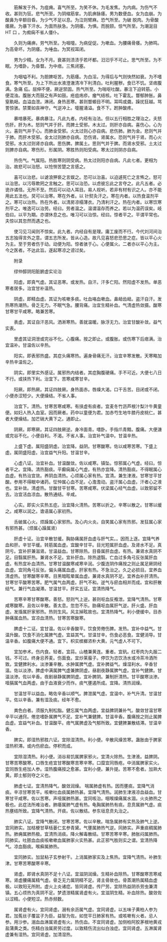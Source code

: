 <!-- { "loadSidebar": true } -->
　　筋解发于外。为疽痈。喜气所至。为笑不休。为毛发焦。为内病。为伤气不收。甚则为狂。悲气所至。为阴缩筋挛。为肌痹脉痿。男为数便血。女为血崩。为酸鼻为辛额目昏。为少气不足以息。为泣则臂麻。恐气所至。为破 脱肉。为骨酸痿厥。为暴下汗水。为面热肤急。为阴痿。为惧。而脱颐。惊气所至。为潮涎目HT 口 。为痴痫不省人僵仆。

　　久则为痛痹。劳气所至。为咽嚏。为病促促。为嗽血。为腰痛骨痿。为肺鸣。为高骨坏。为阴痿。为唾血。为冥视耳闭。

　　男为少精。女为不月。衰甚则渍渍乎若坏都。汨汨乎不可止。思气所至。为不眠。为嗜卧。为昏瞀。为中痞。三焦闭塞。

　　为咽嗌不利。为胆脾呕苦。为筋痿。为白淫。为得后与气则快然如衰。为不嗜食。寒气所至。为上下所出水液澄澈清冷下利清白。吐利腥秽。食已不饥。坚痞腹满。急痛 疝。屈伸不便。厥逆禁固。热气所至。为喘呕吐酸。暴注下迫转筋。小便混浊。腹胀大而鼓之有声如鼓。疮疽疡疹。瘤气结核。吐下霍乱。瞀郁肿胀。鼻窒鼽衄。血溢血泄。淋闭。身热恶寒。甚则瞀螈目不明。耳鸣或聋。躁扰狂越。骂詈惊骇。禁栗如丧神守。气逆冲上。嚏腥涌溢。食不下。跗肿酸疼。

　　暴喑暴死。暴病暴注。凡此九者。内经有治法。但以五行相胜之理治之。夫怒伤肝。肝为木。怒则气并于肝。而脾土受邪。木太过。则肝亦自病。喜伤心。心为火。喜则气并于心。而肺金受邪。火太过则心亦自病。悲伤肺。肺为金。悲则气并于肺。而肝木受邪。金太过则肺亦自病。恐伤肾。肾属水。恐则气并于肾。而心火受邪。水太过则肾亦自病。思伤脾。脾属土。思则气并于脾。而肾水受邪。土太过则脾亦自病。寒伤形。形属阴。寒胜热则阳受病。寒太过则阴亦自病。

　　热伤气。气属阳。热胜寒则阴受病。热太过则阳亦自病。凡此七者。更相为治。故悲可以治怒。以怆恻苦楚之言感之。

　　喜可以治悲。以谑浪狎亵之言娱之。恐可以治喜。以迫遽死亡之言怖之。怒可以治思。以污辱欺罔之言触之。思可以治恐。以虑彼忘此之言夺之。此凡五者。必诡诈谲怪。无所不至。然后可以动人耳目。易人视听。若非有材有识之人。亦不能用此五法也。炅可以治寒。寒在外者。以 针熨灸汗之。寒在内者。以热食温剂平之。寒可以治热。热在外者。以清房凉榻薄衣。乃清利汗之。热在内者。以寒饮寒剂平之。唯逸可以治劳。经曰。劳者温之。温谓温存而养之。若以为温药误矣。岐伯曰。以平为期。亦谓休息之也。唯习可以治惊。经曰。惊者平之。平谓平常也。夫惊以其忽然而遇之也。

　　使习见习闻则不惊矣。此九者。内经自有是理。庸工废而不行。今代刘河间治五志独得言外之意。谓五志所发。皆从心造。故凡见喜怒悲恐思之症。皆以平心火为主。至于劳者伤于动。动便为阳。惊者骇于心。心便属火。二者亦以平心为主。今之医者。不达此旨。遂起寒凉之谤过矣。

　　附录

　　缪仲醇阴阳脏腑虚实论治

　　阳虚。即真气虚。其证恶寒。或发热。自汗。汗多亡阳。然阳虚不发热。单恶寒者居多。治宜甘补温热。

　　阴虚。即精血虚。其证为咳嗽多痰。吐血咯血嗽血。鼻衄齿衄。盗汗自汗。发热寒热潮热。骨乏无力。不眠气急。腰背痛。治宜生精补血。气清虚热敛摄。酸寒甘寒甘平咸寒。略兼苦寒。

　　表虚。其证自汗恶风。洒淅寒热。善就温暖。脉浮无力。治宜甘酸补敛。益气实表。

　　里虚其证洞泄或完谷不化。心腹痛。按之即止。或腹胀。或伤寒下后痞满。治宜温补。甘温佐以辛热。

　　阳实。即表邪热盛。其症头痛寒热。遍身骨痛无汗。治宜辛寒发散。天寒略加辛热辛温佐之。

　　阴实。即里实外感证。属邪热内结者。其症胸腹硬痛。手不可近。大便七八日不行。或挟热下利。治宜下。苦寒咸寒甘辛。

　　阳厥。即热厥。其证四肢厥。身热面赤。唇燥大渴。口干舌苦。目闭或不闭。小便赤涩短少。大便燥结。不省人事。

　　治宜下。清热。甘寒苦寒咸寒。有挟虚有痰者。宜麦冬竹沥芦根汁梨汁牛黄童便。如妇人热入血室。因而厥者。药中以童便为君。加赤芍生地牛膝丹皮桃仁。甚者大便燥结。加芒硝大黄下之。通即止。

　　阴厥。即寒厥。其证四肢厥逆。身冷面青。嗜卧。手指爪青黯。腹痛。大便溏或完谷不化。小便自利。不渴。不省人事。治宜补气温中。甘温辛热。

　　上盛下虚。属阳盛阴虚。治宜降。益阴。甘寒酸寒。佐以咸寒苦寒。下盛上虚。属阴盛阳虚。治宜益气升阳。甘温甘辛。

　　心虚八证。治宜补血。甘温酸敛。佐以咸寒。镇坠。惊邪属心气虚。经曰。惊者平之。宜降。清热豁痰。平癫痫属心气虚。有热亦宜降。清热豁痰。不得眠属心血虚。有热治宜敛。养阴血清热。心烦属心家有热。宜清。兼生津液。甘寒甘平甘酸。参用不得眠中诸药。怔忡属心血不足。心澹澹动。盗汗属心血虚。汗者心之液也。宜补敛。清虚热。甘酸甘平甘寒。苦寒咸寒。伏梁属心经气血虚。以致邪留不去。治宜活血凉血。散热通结。辛咸。

　　心实。即实火实热五症。治宜降火清热。苦寒以折之。辛寒以散之。甘寒以缓之。咸寒以润之。谵语属心家初热。

　　舌破属心火。烦躁属心家邪热。及心内火炎。自笑属心家有热邪。发狂属心家有邪热甚。（烦属心躁属肾）

　　肝虚十证。治宜辛散甘缓。胸胁痛属肝血虚与肝气实。。因而上逐。宜降气养血和肝。辛甘平缓。转筋属血虚。宜酸辛甘平。目光短属肝血虚。及肾水不足。真阴亏。宜补肝兼滋肾。甘温益血。甘寒除热。目昏属肝血虚。有热。兼肾水真阴不足。目翳属肝热。兼肾水不足。宜补肝血。除热退翳。亡血过多角弓反张属肝血虚。有热宜补血清热。甘寒甘温酸寒咸寒辛润。少腹连阴作痛按之则止属足厥阴经血虚。宜同角弓反张。偏头痛属血虚。肝家有热。不急治之。久之必损目。宜养血清虚热。甘寒酸寒辛寒。目黑暗眩晕属血虚。兼肾水真阴不足。宜养血补肝清热。甘寒甘平酸寒苦寒。肥气属气血两虚。肝气不和。逆气与瘀血相并而成。宜和肝散结气。兼行气血凝滞。甘温甘平。肝实五证。宜清热降气。

　　苦寒辛寒甘寒酸寒。善怒。怒则气上逆。甚则呕血反飧泄。宜降气清热。甘寒咸寒酸寒。且佐以辛散。善太息。忽忽不乐。胁痛呕血属肝气逆。肝火盛。肝血虚。发搐属肝家邪热。热则生风。风主掉眩故也。宜清热降气。利小便缓中。目赤肿痛属血热。宜凉血清热。甘寒苦寒酸寒。

　　脾虚十二证。宜甘温。佐以辛香酸平。饮食劳倦伤脾。发热。宜补中益气。甘温升酸。饮食不消化属脾气虚。宜益其气。甘温甘辛。伤食必恶食。宜健消导。甘温辛香。如腹痛大便不通。宜下。枳实槟榔浓朴大黄。元气虚人不可下。

　　宜加参术。伤内食。轻者。宜蒜。山楂兼黄连。重者。宜矾。红枣肉为丸服二钱。不可过。终身忌荞麦。伤面食。宜炒莱菔子。停饮为恣饮汤水或冷茶冷酒所致。宜健脾利水。淡渗兼辛散。水肿属脾气虚。宜补脾益气。燥湿利水。辛香甘温。佐以淡渗。脾虚中满属脾气虚兼脾阴虚。昼剧夜静属脾气虚。宜补气健脾。甘温淡渗。佐以辛香。夜剧昼静属脾阴虚。宜补脾阴。兼制肝清热。甘平酸寒淡渗。噎膈属气血两虚。由于血液衰少而作。痰气壅遏所成。宜降。清热润燥。

　　甘温甘平以益血。略佐辛香以顺气。脾泄属气虚。宜温中。补气升清。甘温甘平。佐以辛香。兼有湿及痰。经年不愈。

　　粪色白者。须服九制松脂。健忘属气血两虚。宜益脾阴兼补气。酸敛甘温甘寒辛平以通窍。倦怠嗜卧属脾气不足。宜补气兼健脾。甘温辛香。腹痛按之则止属脾血虚。宜益气补血。甘温酸平。痞气属脾虚及气郁所致。宜健脾兼散结滞。甘温辛香。

　　脾实。即湿热邪胜六证。宜除湿清热。利小便。辛散风燥苦寒。蛊胀由于脾家湿热积滞。或内伤瘀血。停积而成。

　　宜除湿清热。利小便。消谷易饥属脾家邪火。宜清火除热。生津液。益脾阴。甘寒苦寒酸寒。口唇生疮宜甘寒酸寒苦寒辛寒。口糜宜同唇疮。中消属脾家实火。宜同唇生疮加人参。湿热腹痛按之愈甚。宜利小便。兼升提。苦寒不愈者。加熟大黄。即土郁则夺之义也。

　　肺虚七证。宜清热降气。酸敛润燥。 喘属肺虚有热。因而壅痰。宜降气消痰。辛凉甘寒苦平。咳嗽吐血痰属肺热甚。宜降气清热。润肺生津液凉血益血。甘寒甘平咸寒。佐以苦寒。声哑属肺热甚。宜同咳治。咽喉燥痛属水涸。火炎肺热之极也。此症法所难治者。肺痿属肺气虚有热。龟胸属肺热有痰。息贲属肺气虚。痰热壅结所致。宜降气清热。开痰。佐以散结。参东垣息贲丸治之。

　　肺实八证。宜降气散闭。甘寒苦寒。佐以辛散。喘急属肺有实热及肺气上逆。宜同肺实。加桔梗甘草栝蒌仁玄参青黛。气壅属肺热气逆。同肺实。声重痰稠属肺热。肺痈属肺热极。宜清热消痰。降火解毒散结。甘寒苦寒辛寒。肺胀闷属肺热。同肺实。吐脓血血痰咳嗽嗽血属肺家火实热甚。此正邪气胜则实之谓。宜清热降气。凉血豁痰。喉癣属肺热。

　　宜同肺实。加鼠粘子玄参射干。上消属肺家实及上焦热。宜降气清热。补肺生津。甘寒苦寒酸寒辛寒。

　　肾虚。即肾水真阴不足十八证。宜滋阴润燥。生精补血除热。甘寒酸寒苦寒咸寒。肾虚腰痛属精气虚。骨乏无力属阴精不足。肾主骨故也。骨蒸潮热属精血虚极。以致阳无所附。虚火上炎诸症。皆同肾虚。传尸劳。宜除热益阴杀劳虫兼清镇。五心烦热为真阴不足。梦遗泄精属肾虚有火。宜滋阴生精。补血除热。酸敛佐以涩精。小便短涩。热赤频数。

　　属肾虚有火。宜同肾虚。溺有余沥属气虚。宜同肾虚。以五味子黄柏人参为君。加菟丝子覆盆子为臣。益智为佐。如觉平日肺家有热。或咳嗽有火者。忌人参。用沙参。溺血血淋属肾虚有火。热伤血。不宜同肾虚。加侧柏阿胶茅根地黄戎盐蒲黄之类。伤精白浊属房劳过度。以致精伤流出似白浊症。宜同肾虚。五淋属肾虚兼有湿热。宜同肾虚。加清湿热。

